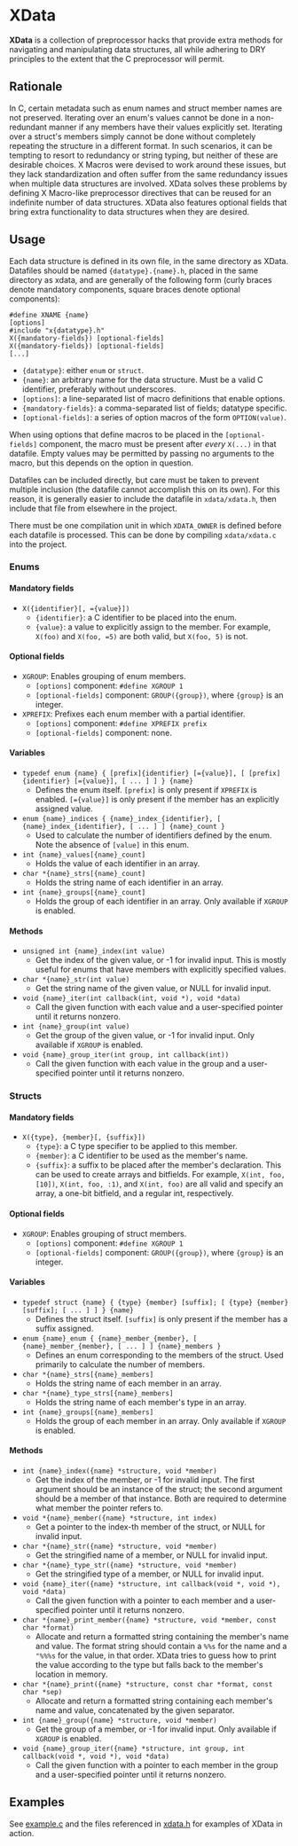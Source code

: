 XData
=====


**XData** is a collection of preprocessor hacks that provide extra methods for
navigating and manipulating data structures, all while adhering to DRY
principles to the extent that the C preprocessor will permit.


Rationale
---------


In C, certain metadata such as enum names and struct member names are not
preserved. Iterating over an enum's values cannot be done in a non-redundant
manner if any members have their values explicitly set. Iterating over a
struct's members simply cannot be done without completely repeating the
structure in a different format. In such scenarios, it can be tempting to
resort to redundancy or string typing, but neither of these are desirable
choices. X Macros were devised to work around these issues, but they lack
standardization and often suffer from the same redundancy issues when multiple
data structures are involved. XData solves these problems by defining
X Macro-like preprocessor directives that can be reused for an indefinite
number of data structures. XData also features optional fields that bring extra
functionality to data structures when they are desired.


Usage
-----


Each data structure is defined in its own file, in the same directory as XData.
Datafiles should be named `{datatype}.{name}.h`, placed in the same directory
as xdata, and are generally of the following form (curly braces denote
mandatory components, square braces denote optional components):

    #define XNAME {name}
    [options]
    #include "x{datatype}.h"
    X({mandatory-fields}) [optional-fields]
    X({mandatory-fields}) [optional-fields]
    [...]

* `{datatype}`: either `enum` or `struct`.
* `{name}`: an arbitrary name for the data structure. Must be a valid C
	identifier, preferably without underscores.
* `[options]`: a line-separated list of macro definitions that enable options.
* `{mandatory-fields}`: a comma-separated list of fields; datatype specific.
* `[optional-fields]`: a series of option macros of the form `OPTION(value)`.

When using options that define macros to be placed in the `[optional-fields]`
component, the macro must be present after *every* `X(...)` in that datafile.
Empty values may be permitted by passing no arguments to the macro, but this
depends on the option in question.

Datafiles can be included directly, but care must be taken to prevent multiple
inclusion (the datafile cannot accomplish this on its own). For this reason, it
is generally easier to include the datafile in `xdata/xdata.h`, then include
that file from elsewhere in the project.

There must be one compilation unit in which `XDATA_OWNER` is defined before
each datafile is processed. This can be done by compiling `xdata/xdata.c` into
the project.


### Enums


#### Mandatory fields

* `X({identifier}[, ={value}])`
    - `{identifier}`: a C identifier to be placed into the enum.
    - `{value}`: a value to explicitly assign to the member. For example,
    	`X(foo)` and `X(foo, =5)` are both valid, but `X(foo, 5)` is not.

#### Optional fields

* `XGROUP`: Enables grouping of enum members.
	- `[options]` component: `#define XGROUP 1`
	- `[optional-fields]` component: `GROUP({group})`, where `{group}` is an
        integer.
* `XPREFIX`: Prefixes each enum member with a partial identifier.
	- `[options]` component: `#define XPREFIX prefix`
	- `[optional-fields]` component: none.

#### Variables

* `typedef enum {name} {
		[prefix]{identifier} [={value}], [
		[prefix]{identifier} [={value}], [ ... ] ]
		} {name}`
	- Defines the enum itself. `[prefix]` is only present if `XPREFIX` is
		enabled. `[={value}]` is only present if the member has an explicitly
		assigned value.
* `enum {name}_indices {
		{name}_index_{identifier}, [
		{name}_index_{identifier}, [ ... ] ]
		{name}_count }`
	- Used to calculate the number of identifiers defined by the enum. Note
		the absence of `[value]` in this enum.
* `int {name}_values[{name}_count]`
	- Holds the value of each identifier in an array.
* `char *{name}_strs[{name}_count]`
	- Holds the string name of each identifier in an array.
* `int {name}_groups[{name}_count]`
	- Holds the group of each identifier in an array. Only available if
		`XGROUP` is enabled.

#### Methods

* `unsigned int {name}_index(int value)`
	- Get the index of the given value, or -1 for invalid input. This is mostly
		useful for enums that have members with explicitly specified values.
* `char *{name}_str(int value)`
	- Get the string name of the given value, or NULL for invalid input.
* `void {name}_iter(int callback(int, void *), void *data)`
	- Call the given function with each value and a user-specified pointer
		until it returns nonzero.
* `int {name}_group(int value)`
	- Get the group of the given value, or -1 for invalid input. Only available
        if `XGROUP` is enabled.
* `void {name}_group_iter(int group, int callback(int))`
	- Call the given function with each value in the group and a user-specified
		pointer until it returns nonzero.


### Structs


#### Mandatory fields

* `X({type}, {member}[, {suffix}])`
    - `{type}`: a C type specifier to be applied to this member.
    - `{member}`: a C identifier to be used as the member's name.
    - `{suffix}`: a suffix to be placed after the member's declaration. This
    	can be used to create arrays and bitfields. For example,
    	`X(int, foo, [10])`, `X(int, foo, :1)`, and `X(int, foo)` are all valid
    	and specify an array, a one-bit bitfield, and a regular int,
    	respectively.

#### Optional fields

* `XGROUP`: Enables grouping of struct members.
	- `[options]` component: `#define XGROUP 1`
	- `[optional-fields]` component: `GROUP({group})`, where `{group}` is an
        integer.

#### Variables

* `typedef struct {name} {
		{type} {member} [suffix]; [
		{type} {member} [suffix]; [ ... ] ]
		} {name}`
	- Defines the struct itself. `[suffix]` is only present if the member has a
		suffix assigned.
* `enum {name}_enum {
		{name}_member_{member}, [
		{name}_member_{member}, [ ... ] ]
	    {name}_members }`
	- Defines an enum corresponding to the members of the struct. Used
		primarily to calculate the number of members.
* `char *{name}_strs[{name}_members]`
	- Holds the string name of each member in an array.
* `char *{name}_type_strs[{name}_members]`
	- Holds the string name of each member's type in an array.
* `int {name}_groups[{name}_members]`
	- Holds the group of each member in an array. Only available if `XGROUP` is
		enabled.

#### Methods

* `int {name}_index({name} *structure, void *member)`
	- Get the index of the member, or -1 for invalid input.
		The first argument should be an instance of the struct; the second
		argument should be a member of that instance. Both are required to
		determine what member the pointer refers to.
* `void *{name}_member({name} *structure, int index)`
	- Get a pointer to the index-th member of the struct, or NULL for invalid
        input.
* `char *{name}_str({name} *structure, void *member)`
	- Get the stringified name of a member, or NULL for invalid input.
* `char *{name}_type_str({name} *structure, void *member)`
	- Get the stringified type of a member, or NULL for invalid input.
* `void {name}_iter({name} *structure, int callback(void *, void *),
		void *data)`
	- Call the given function with a pointer to each member and a
		user-specified pointer until it returns nonzero.
* `char *{name}_print_member({name} *structure, void *member,
		const char *format)`
	- Allocate and return a formatted string containing the member's name and
		value. The format string should contain a `%%s` for the name and a
		`"%%%s` for the value, in that order. XData tries to guess how to print
		the value according to the type but falls back to the member's location
		in memory.
* `char *{name}_print({name} *structure, const char *format, const char *sep)`
	- Allocate and return a formatted string containing each member's name and
		value, concatenated by the given separator.
* `int {name}_group({name} *structure, void *member)`
	- Get the group of a member, or -1 for invalid input. Only available if
		`XGROUP` is enabled.
* `void {name}_group_iter({name} *structure, int group,
		int callback(void *, void *), void *data)`
	- Call the given function with a pointer to each member in the group and a
		user-specified pointer until it returns nonzero.


Examples
--------


See [example.c](example.c) and the files referenced in
[xdata.h](xdata/xdata.h) for examples of XData in action.
